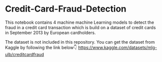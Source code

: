 # Credit-Card-Fraud-Detection

This notebook contains 4 machine machine Learning models to detect the fraud in a credit card transaction which is build on a dataset of credit cards in September 2013 by European cardholders.

The dataset is not included in this repository. You can get the dataset from Kaggle by following the link below👇
https://www.kaggle.com/datasets/mlg-ulb/creditcardfraud
